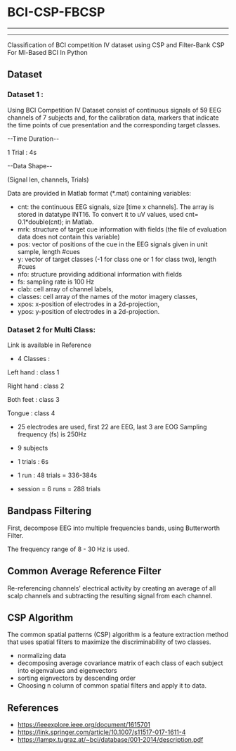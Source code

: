 # BCI-CSP-FBCSP

---
---

Classification of BCI competition IV dataset using CSP and Filter-Bank CSP For Ml-Based BCI In Python


## Dataset
### Dataset 1 :

Using BCI Competition IV Dataset consist of continuous signals of 59 EEG channels of 7 subjects and, for the calibration data, markers that indicate the time points of cue presentation and the corresponding target classes.

--Time Duration-- 

1 Trial : 4s

--Data Shape--

(Signal len, channels, Trials)


Data are provided in Matlab format (*.mat) containing variables:

- cnt: the continuous EEG signals, size [time x channels]. The array is stored in datatype INT16. To convert it to uV values, used cnt= 0.1*double(cnt); in Matlab.
- mrk: structure of target cue information with fields (the file of evaluation data does not contain this variable)   
- pos: vector of positions of the cue in the EEG signals given in unit sample, length #cues 
- y: vector of target classes
 (-1 for class one or 1 for class two), length #cues
- nfo: structure providing additional information with fields   
- fs: sampling rate is 100 Hz   
- clab: cell array of channel labels,  
- classes: cell array of the names of the motor imagery classes,  
- xpos: x-position of electrodes in a 2d-projection,
- ypos: y-position of electrodes in a 2d-projection.


### Dataset 2 for Multi Class:
Link is available in Reference

- 4 Classes : 

Left hand : class 1

Right hand : class 2

Both feet : class 3

Tongue : class 4

- 25 electrodes are used, first 22 are EEG, last 3 are EOG
Sampling frequency (fs) is 250Hz
- 9 subjects


- 1 trials : 6s
- 1 run : 48 trials = 336-384s
-  session = 6 runs = 288 trials


## Bandpass Filtering

First, decompose EEG into multiple frequencies bands, using Butterworth Filter.

The frequency range of 8 - 30 Hz is used.

## Common Average Reference Filter

Re-referencing channels' electrical activity by creating an average of all scalp channels and subtracting the resulting signal from each channel.


## CSP Algorithm 

The common spatial patterns (CSP) algorithm is a feature extraction method that uses spatial filters to maximize the discriminability of two classes.

- normalizing data 
- decomposing average covariance matrix of each class of each subject into 
eigenvalues and eigenvectors 
- sorting eignvectors by descending order
- Choosing n column of common spatial filters and apply it to data.

## References

- https://ieeexplore.ieee.org/document/1615701
- https://link.springer.com/article/10.1007/s11517-017-1611-4
- https://lampx.tugraz.at/~bci/database/001-2014/description.pdf